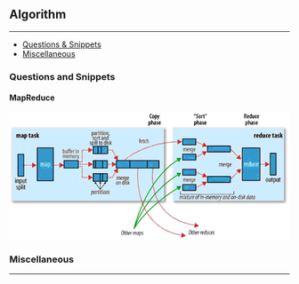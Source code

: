 ## Algorithm
---

* [Questions & Snippets](questions-and-snippets)
* [Miscellaneous](#miscellaneous)

### Questions and Snippets
#### MapReduce
![mapreduce_1]



### Miscellaneous


---
[mapreduce_1]:/resources/img/java/mapreduce_1.png "Map Reduce Flowchart"